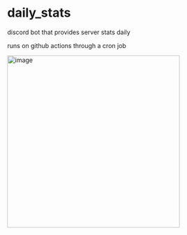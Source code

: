 # daily_stats
discord bot that provides server stats daily

runs on github actions through a cron job

<img width="395" alt="image" src="https://github.com/skearya/daily_stats/assets/77034153/08209bbd-a4cf-4021-a358-a5eacb5f6187">
